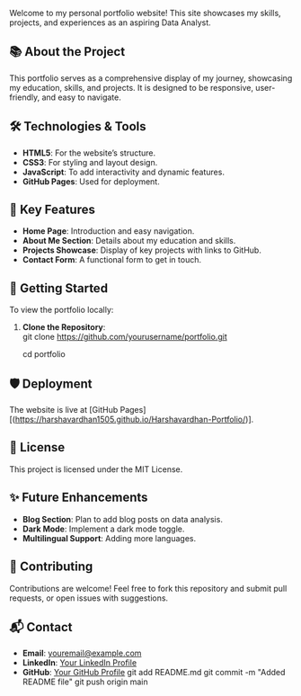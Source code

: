 Welcome to my personal portfolio website! This site showcases my skills, projects, and experiences as an aspiring Data Analyst.
## 📚 About the Project

This portfolio serves as a comprehensive display of my journey, showcasing my education, skills, and projects. It is designed to be responsive, user-friendly, and easy to navigate.
## 🛠 Technologies & Tools

- **HTML5**: For the website’s structure.
- **CSS3**: For styling and layout design.
- **JavaScript**: To add interactivity and dynamic features.
- **GitHub Pages**: Used for deployment.
## 🌟 Key Features

- **Home Page**: Introduction and easy navigation.
- **About Me Section**: Details about my education and skills.
- **Projects Showcase**: Display of key projects with links to GitHub.
- **Contact Form**: A functional form to get in touch.
## 🚀 Getting Started

To view the portfolio locally:

1. **Clone the Repository**:
\
   git clone https://github.com/yourusername/portfolio.git
   
   cd portfolio
## 🛡️ Deployment

The website is live at [GitHub Pages] [(https://harshavardhan1505.github.io/Harshavardhan-Portfolio/)].
## 📄 License

This project is licensed under the MIT License.
## ✨ Future Enhancements

- **Blog Section**: Plan to add blog posts on data analysis.
- **Dark Mode**: Implement a dark mode toggle.
- **Multilingual Support**: Adding more languages.
## 🤝 Contributing

Contributions are welcome! Feel free to fork this repository and submit pull requests, or open issues with suggestions.
## 📬 Contact

- **Email**: youremail@example.com
- **LinkedIn**: [Your LinkedIn Profile](https://www.linkedin.com/in/harshavardhan-aeity-019461267)
- **GitHub**: [Your GitHub Profile]()
git add README.md
git commit -m "Added README file"
git push origin main

